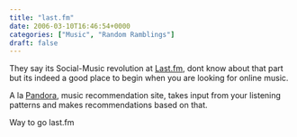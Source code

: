 ```yaml
---
title: "last.fm"
date: 2006-03-10T16:46:54+0000
categories: ["Music", "Random Ramblings"]
draft: false
---
```


<p>They say its Social-Music revolution at <a href="http://last.fm">Last.fm</a>, dont know about that part but its indeed a good  place to begin when you are looking for online music. </p>
<p>A la <a href="http://pandora.com/">Pandora</a>, music recommendation site, takes input from your listening patterns and makes recommendations based on that.</p>
<p>Way to go last.fm</p>

